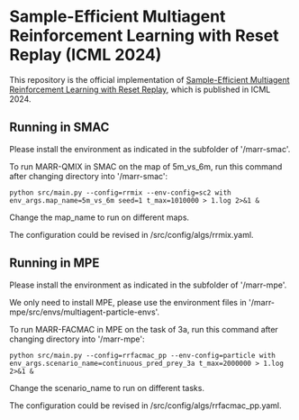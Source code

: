 # Sample-Efficient Multiagent Reinforcement Learning with Reset Replay (ICML 2024)

This repository is the official implementation of [Sample-Efficient Multiagent Reinforcement Learning with Reset Replay](), which is published in ICML 2024.

## Running in SMAC

Please install the environment as indicated in the subfolder of '/marr-smac'.

To run MARR-QMIX in SMAC on the map of 5m_vs_6m, run this command after changing directory into '/marr-smac':

```smac
python src/main.py --config=rrmix --env-config=sc2 with env_args.map_name=5m_vs_6m seed=1 t_max=1010000 > 1.log 2>&1 &
```

Change the map_name to run on different maps.

The configuration could be revised in /src/config/algs/rrmix.yaml.

## Running in MPE

Please install the environment as indicated in the subfolder of '/marr-mpe'. 

We only need to install MPE, please use the environment files in '/marr-mpe/src/envs/multiagent-particle-envs'.

To run MARR-FACMAC in MPE on the task of 3a, run this command after changing directory into '/marr-mpe':

```smac
python src/main.py --config=rrfacmac_pp --env-config=particle with env_args.scenario_name=continuous_pred_prey_3a t_max=2000000 > 1.log 2>&1 &
```

Change the scenario_name to run on different tasks.

The configuration could be revised in /src/config/algs/rrfacmac_pp.yaml.




